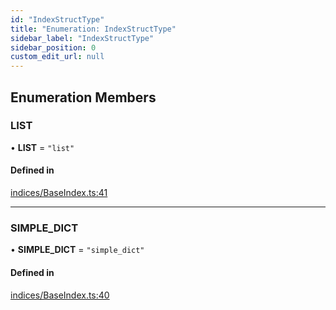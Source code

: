```yaml
---
id: "IndexStructType"
title: "Enumeration: IndexStructType"
sidebar_label: "IndexStructType"
sidebar_position: 0
custom_edit_url: null
---
```


## Enumeration Members

### LIST

• **LIST** = ``"list"``

#### Defined in

[indices/BaseIndex.ts:41](https://github.com/run-llama/LlamaIndexTS/blob/dc91f5f/packages/core/src/indices/BaseIndex.ts#L41)

___

### SIMPLE\_DICT

• **SIMPLE\_DICT** = ``"simple_dict"``

#### Defined in

[indices/BaseIndex.ts:40](https://github.com/run-llama/LlamaIndexTS/blob/dc91f5f/packages/core/src/indices/BaseIndex.ts#L40)
